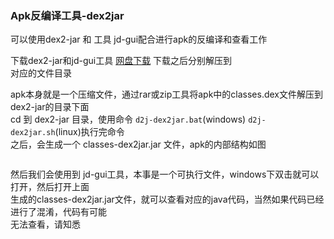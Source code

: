 ### Apk反编译工具-dex2jar

  可以使用dex2-jar 和 工具 jd-gui配合进行apk的反编译和查看工作  

  下载dex2-jar和jd-gui工具 [网盘下载](http://pan.baidu.com/s/1i5mECwH) 下载之后分别解压到  
  对应的文件目录

  apk本身就是一个压缩文件，通过rar或zip工具将apk中的classes.dex文件解压到 dex2-jar的目录下面  
  cd 到 dex2-jar 目录，使用命令 `d2j-dex2jar.bat`(windows) `d2j-dex2jar.sh`(linux)执行完命令  
  之后，会生成一个 classes-dex2jar.jar 文件，apk的内部结构如图  

  ![]()

  然后我们会使用到 jd-gui工具，本事是一个可执行文件，windows下双击就可以打开，然后打开上面  
  生成的classes-dex2jar.jar文件，就可以查看对应的java代码，当然如果代码已经进行了混淆，代码有可能  
  无法查看，请知悉  
